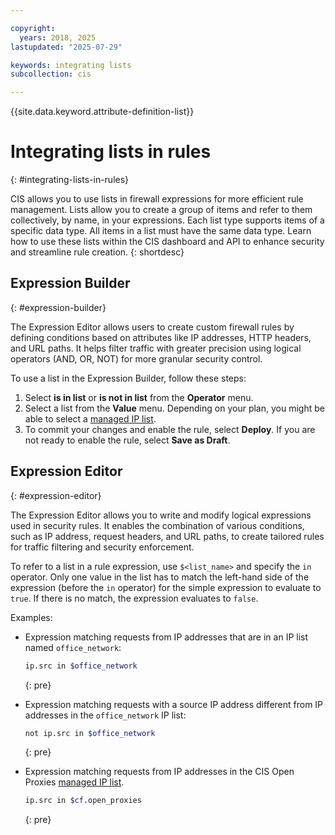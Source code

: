 ```yaml
---

copyright:
  years: 2018, 2025
lastupdated: "2025-07-29"

keywords: integrating lists
subcollection: cis

---
```


{{site.data.keyword.attribute-definition-list}}

# Integrating lists in rules
{: #integrating-lists-in-rules}

CIS allows you to use lists in firewall expressions for more efficient rule management. Lists allow you to create a group of items and refer to them collectively, by name, in your expressions. Each list type supports items of a specific data type. All items in a list must have the same data type. Learn how to use these lists within the CIS dashboard and API to enhance security and streamline rule creation.
{: shortdesc}

## Expression Builder
{: #expression-builder}

The Expression Editor allows users to create custom firewall rules by defining conditions based on attributes like IP addresses, HTTP headers, and URL paths. It helps filter traffic with greater precision using logical operators (AND, OR, NOT) for more granular security control.

To use a list in the Expression Builder, follow these steps:

1. Select **is in list** or **is not in list** from the **Operator** menu.
1. Select a list from the **Value** menu. Depending on your plan, you might be able to select a [managed IP list](/docs/cis?topic=cis-using-managed-lists&interface=cli#managed-ip-lists).
1. To commit your changes and enable the rule, select **Deploy**. If you are not ready to enable the rule, select **Save as Draft**.

## Expression Editor
{: #expression-editor}

The Expression Editor allows you to write and modify logical expressions used in security rules. It enables the combination of various conditions, such as IP address, request headers, and URL paths, to create tailored rules for traffic filtering and security enforcement.

To refer to a list in a rule expression, use `$<list_name>` and specify the `in` operator. Only one value in the list has to match the left-hand side of the expression (before the `in` operator) for the simple expression to evaluate to `true`. If there is no match, the expression evaluates to `false`.

Examples:

* Expression matching requests from IP addresses that are in an IP list named `office_network`:

   ```sh
   ip.src in $office_network
   ```
   {: pre}

* Expression matching requests with a source IP address different from IP addresses in the `office_network` IP list:

   ```sh
   not ip.src in $office_network
   ```
   {: pre}

* Expression matching requests from IP addresses in the CIS Open Proxies [managed IP list](/docs/cis?topic=cis-using-managed-lists&interface=ui#managed-ip-lists).

   ```sh
   ip.src in $cf.open_proxies
   ```
   {: pre}
